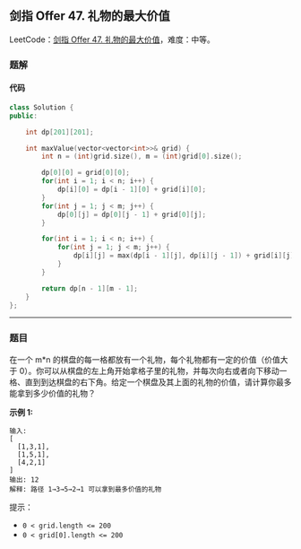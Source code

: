 ## 剑指 Offer 47. 礼物的最大价值

LeetCode：[剑指 Offer 47. 礼物的最大价值](https://leetcode.cn/problems/li-wu-de-zui-da-jie-zhi-lcof/)，难度：中等。

### 题解

#### 代码

```c++
class Solution {
public:

    int dp[201][201];

    int maxValue(vector<vector<int>>& grid) {
        int n = (int)grid.size(), m = (int)grid[0].size();

        dp[0][0] = grid[0][0];
        for(int i = 1; i < n; i++) {
            dp[i][0] = dp[i - 1][0] + grid[i][0];
        }
        for(int j = 1; j < m; j++) {
            dp[0][j] = dp[0][j - 1] + grid[0][j];
        }

        for(int i = 1; i < n; i++) {
            for(int j = 1; j < m; j++) {
                dp[i][j] = max(dp[i - 1][j], dp[i][j - 1]) + grid[i][j];
            }
        }

        return dp[n - 1][m - 1];
    }
};
```



---



### 题目

在一个 m*n 的棋盘的每一格都放有一个礼物，每个礼物都有一定的价值（价值大于 0）。你可以从棋盘的左上角开始拿格子里的礼物，并每次向右或者向下移动一格、直到到达棋盘的右下角。给定一个棋盘及其上面的礼物的价值，请计算你最多能拿到多少价值的礼物？

 

**示例 1:**

```
输入: 
[
  [1,3,1],
  [1,5,1],
  [4,2,1]
]
输出: 12
解释: 路径 1→3→5→2→1 可以拿到最多价值的礼物
```

 

提示：

- `0 < grid.length <= 200`
- `0 < grid[0].length <= 200`


